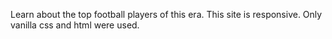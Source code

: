 Learn about the top football players of this era.
This site is responsive.
Only vanilla css and html were used.